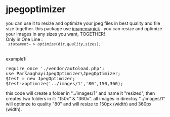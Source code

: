 # jpegoptimizer
you can use it to resize and optimize your jpeg files in best quality and file size together.
this package use <a href="https://imagemagick.org/" target="_blank" rel="noopener noreferrer">imagemagick</a> .
you can resize and optimize your images in any sizes you want, TOGETHER!<br>
Only in One Line :<br>
<code>
$statement->optimize($dir,$quality,$sizes);<br>
</code>
<br>example1:<br>
<pre>
require_once './vendor/autoload.php';
use ParsaaghayiJpegOptimizer\JpegOptimizer;
$test = new JpegOptimizer;
$test->optimize('../images/1','80',150,360);
</pre>
this code will create a folder in "../images/1" and name it "resized", then creates two folders in it: "150x" & "360x". all images in directoy "../images/1" will optimze to quality "80" and will resize to 150px (width) and 360px (width).

